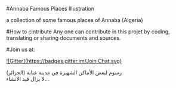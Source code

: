 #Annaba Famous Places Illustration


a collection of some famous places of Annaba (Algeria)<br>

#How to cintribute
Any one can contribute in this projet by coding, translating or sharing documents and sources.



#Join us at:

[![Gitter](https://badges.gitter.im/Join Chat.svg)](https://gitter.im/mohsenuss91/AnnabaFamousPlacesIllustration?utm_source=badge&utm_medium=badge&utm_campaign=pr-badge&utm_content=badge)



رسوم لبعض الأماكن الشهيرة في مدينة عنابة (الجزائر)<br> 
لا يزال قيد الانشاء...
